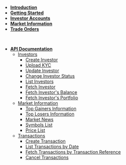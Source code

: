 <!-- _navbar.md -->
<div class="pl-2">


</div>


  
  * [**Introduction**](home.md#Introduction)
  * [**Getting Started**](home.md#getting-started)
  * [**Investor Accounts**](home.md#investors39-account)
  * [**Market Information**](home.md#market-information-amp-symbols)
  * [**Trade Orders**](home.md#trade-orders)

  <br>

  * [**API Documentation**](api.md)
    * [Investors](api.md#Investors)  
      * [Create Investor](api.md#create-investor)
      * [Upload KYC](api.md#upload-kyc)
      * [Update Investor](api.md#update-investor)
      * [Change Investor Status](api.md#change-investor-status)
      * [List Investors](api.md#list-investors)
      * [Fetch Investor](api.md#fetch-investor)
      * [Fetch Investor's Balance ](api.md#fetch-investor39s-balance)
      * [Fetch Investor's Portfolio](api.md#fetch-investor39s-portfolio)
    * [Market Information](api.md#market-information)
      * [Top Gainers Information](api.md#top-gainers-information)
      * [Top Losers Information](api.md#top-losers-information)
      * [Market News](api.md#market-news)
      * [Symbols List](api.md#symbols-list)
      * [Price List](api.md#price-list)
    * [Transactions](api.md#Transactions)
      * [Create Transaction](api.md#create-transaction)
      * [List Transactions by Date](api.md#list-transactions-by-date)
      * [Fetch Transactions by Transaction Reference](api.md#fetch-transactions-by-transaction-reference)
      * [Cancel Transactions](api.md#cancel-transactions)

<!-- 
     About Dart Invest

 Not sure where to start? 

 Registration (explanation + link)

 Step-by-Step Guide

 Run a Test (Explanation & Link)

 API Documentation

 Accounts

 Orders

 Portfolios

 Market Information

 Symbols -->
  
  <!-- * [Run a Test](api.md#access-token)
  * [Accounts](api.md#Investors)  
    * [Create Investor](api.md#create-investor)
    * [Upload KYC](api.md#upload-kyc)
    * [Update Investor](api.md#update-investor)
    * [Change Investor Status](api.md#change-investor-status)
    * [List Investors](api.md#list-investors)
    * [Fetch Investor](api.md#fetch-investor)
    * [Fetch Investor's Balance ](api.md#fetch-investor39s-balance)
    * [Fetch Investor's Portfolio](api.md#fetch-investor39s-portfolio)

  * [Market Information](api.md#market-information)
    * [Top Gainers Information](api.md#top-gainers-information)
    * [Top Losers Information](api.md#top-losers-information)
    * [Market News](api.md#market-news)
    * [Symbols List](api.md#symbols-list)
    * [Price List](api.md#price-list)

  * [Orders](api.md#Transactions)
    * [Create Transaction](api.md#create-transaction)
    * [List Transactions by Date](api.md#list-transactions-by-date)
    * [Fetch Transactions by Transaction Reference](api.md#fetch-transactions-by-transaction-reference)
    * [Cancel Transactions](api.md#cancel-transactions) -->


  <!-- * ![Business Logo](/assets/img/business.svg) [Business Operations](business.md)
    * [Overview](business.md#overview)
    * [Settlement](send_money.md)
    * [Chargebacks](chargeback.md) -->
    




<!--
Clarify inbranch referral -access & WAPIC
--->